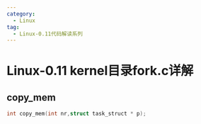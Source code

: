 ```yaml
---
category:
  - Linux
tag:
  - Linux-0.11代码解读系列
---
```



# Linux-0.11 kernel目录fork.c详解

## copy_mem
```c
int copy_mem(int nr,struct task_struct * p);
```


